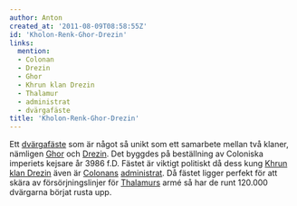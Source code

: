 ```yaml
---
author: Anton
created_at: '2011-08-09T08:58:55Z'
id: 'Kholon-Renk-Ghor-Drezin'
links:
  mention:
  - Colonan
  - Drezin
  - Ghor
  - Khrun klan Drezin
  - Thalamur
  - administrat
  - dvärgafäste
title: 'Kholon-Renk-Ghor-Drezin'
---
```


Ett [dvärgafäste] som är något så unikt som ett samarbete mellan två klaner, nämligen [Ghor] och
[Drezin]. Det byggdes på beställning av Coloniska imperiets kejsare år 3986 f.D. Fästet är viktigt
politiskt då dess kung [Khrun klan Drezin] även är [Colonans][] [administrat]. Då fästet ligger
perfekt för att skära av försörjningslinjer för [Thalamurs] armé så har de runt 120.000 dvärgarna
börjat rusta upp.

  [dvärgafäste]: dvärgafäste
  [Ghor]: Ghor
  [Drezin]: Drezin
  [Khrun klan Drezin]: Khrun_klan_Drezin
  [Colonans]: Colonan
  [administrat]: administrat
  [Thalamurs]: Thalamur
